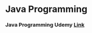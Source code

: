 # Java Programming
### Java Programming Udemy [Link](https://www.udemy.com/course/java-programming-tutorial-for-beginners/)
